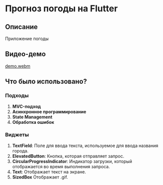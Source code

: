 # Прогноз погоды на Flutter

## Описание

Приложение погоды

## Видео-демо

[demo.webm](https://github.com/KaterinaVat/flutter_course_2024/blob/master/practice_3/practice_3_bdedf803-0092-4338-9b64-e0297245a321.mp4)

## Что было использовано?

### Подходы
1. **MVC-подход**
1. **Асинхронное программирование**
2. **State Management**
3. **Обработка ошибок**

### Виджеты

1. **TextField**: Поле для ввода текста, используемое для ввода названия города.
2. **ElevatedButton**: Кнопка, которая отправляет запрос.
3. **CircularProgressIndicator**: Индикатор загрузки, который отображается во время выполнения запроса.
5. **Text**: Отображает текст на экране.
6. **SizedBox** Отображает .gif.

